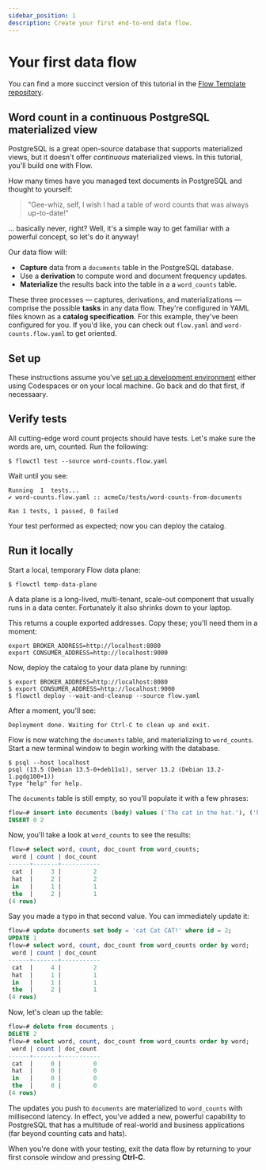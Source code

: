 ```yaml
---
sidebar_position: 1
description: Create your first end-to-end data flow.
---
```


# Your first data flow

You can find a more succinct version of this tutorial in the [Flow Template repository](https://github.com/estuary/flow-template).

## Word count in a continuous PostgreSQL materialized view

PostgreSQL is a great open-source database that supports materialized views, but it doesn't offer *continuous* materialized views. In this tutorial, you'll build one with Flow.

How many times have you managed text documents in PostgreSQL and thought to yourself:

> "Gee-whiz, self, I wish I had a table of word counts that was always up-to-date!"

... basically never, right? Well, it's a simple way to get familiar with a powerful concept, so let's do it anyway!

Our data flow will:

* **Capture** data from a `documents` table in the PostgreSQL database.
* Use a **derivation** to compute word and document frequency updates.
* **Materialize** the results back into the table in a a `word_counts` table.

These three processes — captures, derivations, and materializations — comprise the possible **tasks** in any data flow. They're configured in YAML files known as a **catalog specification**. For this example, they've been configured for you. If you'd like, you can check out `flow.yaml` and `word-counts.flow.yaml` to get oriented.

## Set up
These instructions assume you've [set up a development environment](../installation.md) either using Codespaces or on your local machine. Go back and do that first, if necessaary.

## Verify tests

All cutting-edge word count projects should have tests.
Let's make sure the words are, um, counted. Run the following:
```console
$ flowctl test --source word-counts.flow.yaml
```
Wait until you see:
```console
Running  1  tests...
✔️ word-counts.flow.yaml :: acmeCo/tests/word-counts-from-documents

Ran 1 tests, 1 passed, 0 failed
```
Your test performed as expected; now you can deploy the catalog.

## Run it locally

Start a local, temporary Flow data plane:
```console
$ flowctl temp-data-plane
```

A data plane is a long-lived, multi-tenant, scale-out component that
usually runs in a data center.
Fortunately it also shrinks down to your laptop.

This returns a couple exported addresses. Copy these; you'll need them in a moment:
```console
export BROKER_ADDRESS=http://localhost:8080
export CONSUMER_ADDRESS=http://localhost:9000
```

Now, deploy the catalog to your data plane by running:
```console
$ export BROKER_ADDRESS=http://localhost:8080
$ export CONSUMER_ADDRESS=http://localhost:9000
$ flowctl deploy --wait-and-cleanup --source flow.yaml
```

After a moment, you'll see:
```console
Deployment done. Waiting for Ctrl-C to clean up and exit.
```

Flow is now watching the `documents` table, and materializing to `word_counts`.
Start a new terminal window to begin working with the database.

```console
$ psql --host localhost
psql (13.5 (Debian 13.5-0+deb11u1), server 13.2 (Debian 13.2-1.pgdg100+1))
Type "help" for help.
```
The `documents` table is still empty, so you'll populate it with a few phrases:

```sql
flow=# insert into documents (body) values ('The cat in the hat.'), ('hat Cat CAT!');
INSERT 0 2
```
Now, you'll take a look at `word_counts` to see the results:

```sql
flow=# select word, count, doc_count from word_counts;
 word | count | doc_count
------+-------+-----------
 cat  |     3 |         2
 hat  |     2 |         2
 in   |     1 |         1
 the  |     2 |         1
(4 rows)
```
Say you made a typo in that second value. You can immediately update it:
```sql
flow=# update documents set body = 'cat Cat CAT!' where id = 2;
UPDATE 1
flow=# select word, count, doc_count from word_counts order by word;
 word | count | doc_count
------+-------+-----------
 cat  |     4 |         2
 hat  |     1 |         1
 in   |     1 |         1
 the  |     2 |         1
(4 rows)
```
Now, let's clean up the table:

```sql
flow=# delete from documents ;
DELETE 2
flow=# select word, count, doc_count from word_counts order by word;
 word | count | doc_count
------+-------+-----------
 cat  |     0 |         0
 hat  |     0 |         0
 in   |     0 |         0
 the  |     0 |         0
(4 rows)
```
The updates you push to `documents` are materialized to `word_counts` with millisecond latency. In effect, you've added a new, powerful capability to PostgreSQL that has a multitude
of real-world and business applications (far beyond counting cats and hats).

When you're done with your testing, exit the data flow by returning to your first console window and pressing **Ctrl-C**.